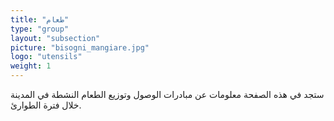 ```yaml
---
title: "طعام"
type: "group"
layout: "subsection"
picture: "bisogni_mangiare.jpg"
logo: "utensils"
weight: 1
---
```


ستجد في هذه الصفحة معلومات عن مبادرات الوصول وتوزيع الطعام النشطة في المدينة خلال فترة الطوارئ.